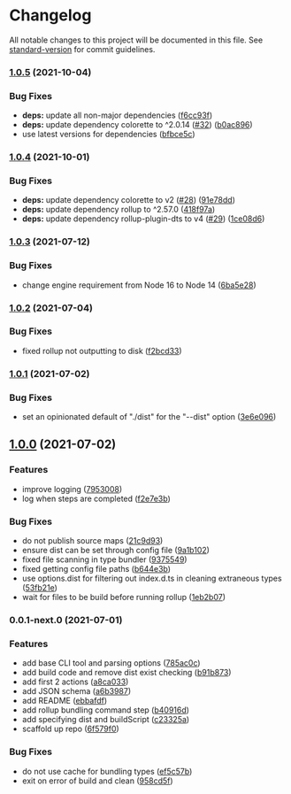 # Changelog

All notable changes to this project will be documented in this file. See [standard-version](https://github.com/conventional-changelog/standard-version) for commit guidelines.

### [1.0.5](https://github.com/favware/rollup-type-bundler/compare/v1.0.4...v1.0.5) (2021-10-04)

### Bug Fixes

- **deps:** update all non-major dependencies ([f6cc93f](https://github.com/favware/rollup-type-bundler/commit/f6cc93f13f480a9cddda8359d1adc6cd94f8080a))
- **deps:** update dependency colorette to ^2.0.14 ([#32](https://github.com/favware/rollup-type-bundler/issues/32)) ([b0ac896](https://github.com/favware/rollup-type-bundler/commit/b0ac89638ddeaf24ac402eb2193e928f2d7f1ed3))
- use latest versions for dependencies ([bfbce5c](https://github.com/favware/rollup-type-bundler/commit/bfbce5c030aa51252aac957b357021e209efa6ea))

### [1.0.4](https://github.com/favware/rollup-type-bundler/compare/v1.0.3...v1.0.4) (2021-10-01)

### Bug Fixes

- **deps:** update dependency colorette to v2 ([#28](https://github.com/favware/rollup-type-bundler/issues/28)) ([91e78dd](https://github.com/favware/rollup-type-bundler/commit/91e78dd18217daa5e0d4f2d170de74094d31c9ce))
- **deps:** update dependency rollup to ^2.57.0 ([418f97a](https://github.com/favware/rollup-type-bundler/commit/418f97aea3a0aae9d028edd0e8fb7be3078b3155))
- **deps:** update dependency rollup-plugin-dts to v4 ([#29](https://github.com/favware/rollup-type-bundler/issues/29)) ([1ce08d6](https://github.com/favware/rollup-type-bundler/commit/1ce08d6c0726afd322fea85cc80955debb94ab42))

### [1.0.3](https://github.com/favware/rollup-type-bundler/compare/v1.0.2...v1.0.3) (2021-07-12)

### Bug Fixes

- change engine requirement from Node 16 to Node 14 ([6ba5e28](https://github.com/favware/rollup-type-bundler/commit/6ba5e28dad22534ff673650b76da90c437b7f0d7))

### [1.0.2](https://github.com/favware/rollup-type-bundler/compare/v1.0.1...v1.0.2) (2021-07-04)

### Bug Fixes

- fixed rollup not outputting to disk ([f2bcd33](https://github.com/favware/rollup-type-bundler/commit/f2bcd33fa22ebf812909a476cb1350c57886a127))

### [1.0.1](https://github.com/favware/rollup-type-bundler/compare/v1.0.0...v1.0.1) (2021-07-02)

### Bug Fixes

- set an opinionated default of "./dist" for the "--dist" option ([3e6e096](https://github.com/favware/rollup-type-bundler/commit/3e6e096218ac8c02878bb4fc0693ab35dc78ad77))

## [1.0.0](https://github.com/favware/rollup-type-bundler/compare/v0.0.1-next.0...v1.0.0) (2021-07-02)

### Features

- improve logging ([7953008](https://github.com/favware/rollup-type-bundler/commit/7953008c2527e083e2eb9a2bd52fc81d88ec2b23))
- log when steps are completed ([f2e7e3b](https://github.com/favware/rollup-type-bundler/commit/f2e7e3b7f53af3ddf4e13ae106a7258b41c7b637))

### Bug Fixes

- do not publish source maps ([21c9d93](https://github.com/favware/rollup-type-bundler/commit/21c9d934f2cd9505ebc51cef427ee905cec8e487))
- ensure dist can be set through config file ([9a1b102](https://github.com/favware/rollup-type-bundler/commit/9a1b1022a3f2b2bed945e6304e8220a5f7211b27))
- fixed file scanning in type bundler ([9375549](https://github.com/favware/rollup-type-bundler/commit/93755495277cfc2577f081236c2b169474e1b7c1))
- fixed getting config file paths ([b644e3b](https://github.com/favware/rollup-type-bundler/commit/b644e3b23028b73878ed5f77a7d18d40c4710789))
- use options.dist for filtering out index.d.ts in cleaning extraneous types ([53fb21e](https://github.com/favware/rollup-type-bundler/commit/53fb21e1c485400dd432fa24e59e064aeab25f91))
- wait for files to be build before running rollup ([1eb2b07](https://github.com/favware/rollup-type-bundler/commit/1eb2b079aa7ec4d9ec60f5889f1bd244d5d4d019))

### 0.0.1-next.0 (2021-07-01)

### Features

- add base CLI tool and parsing options ([785ac0c](https://github.com/favware/rollup-type-bundler/commit/785ac0c8fb96991521b39cbb909e1c05ee609156))
- add build code and remove dist exist checking ([b91b873](https://github.com/favware/rollup-type-bundler/commit/b91b87334fd99f78332c07be81745d21597ce4e0))
- add first 2 actions ([a8ca033](https://github.com/favware/rollup-type-bundler/commit/a8ca03354c555d7427c28104440889b7474b4168))
- add JSON schema ([a6b3987](https://github.com/favware/rollup-type-bundler/commit/a6b39874f760cf8b00027aed045a5d3da34f5fcd))
- add README ([ebbafdf](https://github.com/favware/rollup-type-bundler/commit/ebbafdf1811bce93bde765e85cc0fa1fcc18b573))
- add rollup bundling command step ([b40916d](https://github.com/favware/rollup-type-bundler/commit/b40916dbffb1a1bece6f47c5bb9aafa5d4788796))
- add specifying dist and buildScript ([c23325a](https://github.com/favware/rollup-type-bundler/commit/c23325a9e14773469a457e66c7d703146f5778a7))
- scaffold up repo ([6f579f0](https://github.com/favware/rollup-type-bundler/commit/6f579f0b8b16bc5958d83336d2662fe70d1d1940))

### Bug Fixes

- do not use cache for bundling types ([ef5c57b](https://github.com/favware/rollup-type-bundler/commit/ef5c57b0e63a146ad91b418a90eb4db5dd2aa1ad))
- exit on error of build and clean ([958cd5f](https://github.com/favware/rollup-type-bundler/commit/958cd5ffd5af7fdaccfb36a53adc604a2d28674a))
